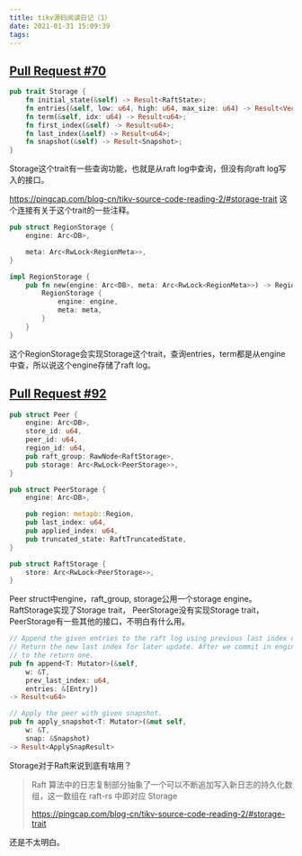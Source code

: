 ```yaml
---
title: tikv源码阅读日记（1）
date: 2021-01-31 15:09:39
tags:
---
```

## [Pull Request #70](https://github.com/tikv/tikv/pull/70)

```rust
pub trait Storage {
    fn initial_state(&self) -> Result<RaftState>;
    fn entries(&self, low: u64, high: u64, max_size: u64) -> Result<Vec<Entry>>;
    fn term(&self, idx: u64) -> Result<u64>;
    fn first_index(&self) -> Result<u64>;
    fn last_index(&self) -> Result<u64>;
    fn snapshot(&self) -> Result<Snapshot>;
}
```

Storage这个trait有一些查询功能，也就是从raft log中查询，但没有向raft log写入的接口。

https://pingcap.com/blog-cn/tikv-source-code-reading-2/#storage-trait 这个连接有关于这个trait的一些注释。

```rust
pub struct RegionStorage {
    engine: Arc<DB>,

    meta: Arc<RwLock<RegionMeta>>,
}

impl RegionStorage {
    pub fn new(engine: Arc<DB>, meta: Arc<RwLock<RegionMeta>>) -> RegionStorage {
        RegionStorage {
            engine: engine,
            meta: meta,
        }
    }
}
```

这个RegionStorage会实现Storage这个trait，查询entries，term都是从engine中查，所以说这个engine存储了raft log。

## [Pull Request #92](https://github.com/tikv/tikv/pull/92)

```rust
pub struct Peer {
    engine: Arc<DB>,
    store_id: u64,
    peer_id: u64,
    region_id: u64,
    pub raft_group: RawNode<RaftStorage>,
    pub storage: Arc<RwLock<PeerStorage>>,
}
```

```rust
pub struct PeerStorage {
    engine: Arc<DB>,

    pub region: metapb::Region,
    pub last_index: u64,
    pub applied_index: u64,
    pub truncated_state: RaftTruncatedState,
}
```

```rust
pub struct RaftStorage {
    store: Arc<RwLock<PeerStorage>>,
}
```

Peer struct中engine，raft_group, storage公用一个storage engine。RaftStorage实现了Storage trait， PeerStorage没有实现Storage trait，PeerStorage有一些其他的接口，不明白有什么用。

```rust
// Append the given entries to the raft log using previous last index or self.last_index.
// Return the new last index for later update. After we commit in engine, we can set last_index
// to the return one.
pub fn append<T: Mutator>(&self,
    w: &T,
    prev_last_index: u64,
    entries: &[Entry])
-> Result<u64>

// Apply the peer with given snapshot.
pub fn apply_snapshot<T: Mutator>(&mut self,
    w: &T,
    snap: &Snapshot)
-> Result<ApplySnapResult> 
```

Storage对于Raft来说到底有啥用？

> Raft 算法中的日志复制部分抽象了一个可以不断追加写入新日志的持久化数组，这一数组在 raft-rs 中即对应 Storage
>
> https://pingcap.com/blog-cn/tikv-source-code-reading-2/#storage-trait

还是不太明白。
